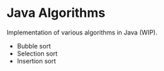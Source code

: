 # Java Algorithms
Implementation of various algorithms in Java (WIP).

* Bubble sort
* Selection sort
* Insertion sort
